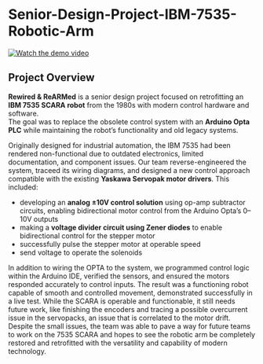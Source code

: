 # Senior-Design-Project-IBM-7535-Robotic-Arm

[![Watch the demo video](https://img.youtube.com/vi/oRWTlzxxvLM/maxresdefault.jpg)](https://youtu.be/oRWTlzxxvLM)

## Project Overview
**Rewired & ReARMed** is a senior design project focused on retrofitting an **IBM 7535 SCARA robot** from the 1980s with modern control hardware and software.  
The goal was to replace the obsolete control system with an **Arduino Opta PLC** while maintaining the robot’s functionality and old legacy systems.

Originally designed for industrial automation, the IBM 7535 had been rendered non-functional due to outdated electronics, limited documentation, and component issues. Our team reverse-engineered the system, traceed its wiring diagrams, and designed a new control approach compatible with the existing **Yaskawa Servopak motor drivers**. This included:
- developing an **analog ±10V control solution** using op-amp subtractor circuits, enabling bidirectional motor control from the Arduino Opta’s 0–10V outputs
- making a **voltage divider circuit using Zener diodes** to enable bidirectional control for the stepper motor
- successfully pulse the stepper motor at operable speed
- send voltage to operate the solenoids

In addition to wiring the OPTA to the system, we programmed control logic within the Arduino IDE, verified the sensors, and ensured the motors responded accurately to control inputs. The result was a functioning robot capable of smooth and controlled movement, demonstrated successfully in a live test.
While the SCARA is operable and functionable, it still needs future work, like finishing the encoders and tracing a possible overcurrent issue in the servopacks, an issue that is correlated to the motor drift.
Despite the small issues, the team was able to pave a way for future teams to work on the 7535 SCARA and hopes to see the robotic arm be completely restored and retrofitted with the versatility and capability of modern technology.

